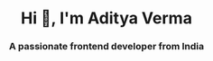 <h1 align="center">Hi 👋, I'm Aditya Verma</h1>
<h3 align="center">A passionate frontend developer from India</h3>

